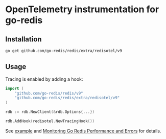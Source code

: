 # OpenTelemetry instrumentation for go-redis

## Installation

```bash
go get github.com/go-redis/redis/extra/redisotel/v9
```

## Usage

Tracing is enabled by adding a hook:

```go
import (
    "github.com/go-redis/redis/v9"
    "github.com/go-redis/redis/extra/redisotel/v9"
)

rdb := rdb.NewClient(&rdb.Options{...})

rdb.AddHook(redisotel.NewTracingHook())
```

See [example](example) and
[Monitoring Go Redis Performance and Errors](https://redis.uptrace.dev/guide/go-redis-monitoring.html)
for details.
